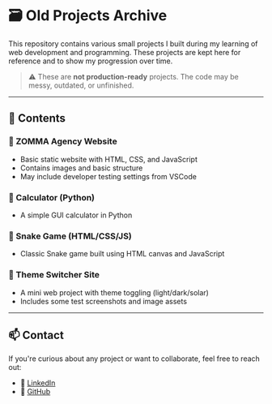 # 🗃️ Old Projects Archive

This repository contains various small projects I built during my learning of web development and programming. These projects are kept here for reference and to show my progression over time.

> ⚠️ These are **not production-ready** projects. The code may be messy, outdated, or unfinished.

---

## 📁 Contents

### 🔸 ZOMMA Agency Website
- Basic static website with HTML, CSS, and JavaScript
- Contains images and basic structure
- May include developer testing settings from VSCode

### 🔸 Calculator (Python)
- A simple GUI calculator in Python

### 🔸 Snake Game (HTML/CSS/JS)
- Classic Snake game built using HTML canvas and JavaScript

### 🔸 Theme Switcher Site
- A mini web project with theme toggling (light/dark/solar)
- Includes some test screenshots and image assets

---

## 📫 Contact

If you're curious about any project or want to collaborate, feel free to reach out:

- 💼 [LinkedIn](https://www.linkedin.com/in/mohamed-wageh-101127241/)
- 🐙 [GitHub](https://github.com/mohamed-wageh1)
